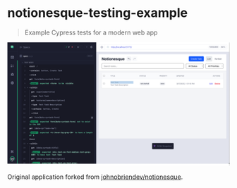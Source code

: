 # notionesque-testing-example

> Example Cypress tests for a modern web app

![An example E2E test](./images/task.png)

Original application forked from [johnobriendev/notionesque](https://github.com/johnobriendev/notionesque).
